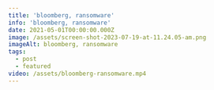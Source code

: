 ```yaml
---
title: 'bloomberg, ransomware'
info: 'bloomberg, ransomware'
date: 2021-05-01T00:00:00.000Z
image: /assets/screen-shot-2023-07-19-at-11.24.05-am.png
imageAlt: bloomberg, ransomware
tags:
  - post
  - featured
video: /assets/bloomberg-ransomware.mp4
---
```


